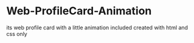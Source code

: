 # Web-ProfileCard-Animation
its web profile card with a little animation included created with html and css only 
